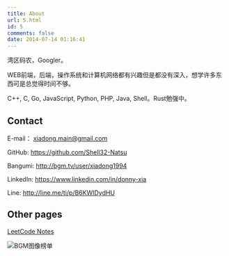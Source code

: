 ```yaml
---
title: About
url: 5.html
id: 5
comments: false
date: 2014-07-14 01:16:41
---
```




湾区码农，Googler。

WEB前端，后端，操作系统和计算机网络都有兴趣但是都没有深入，想学许多东西可是总觉得时间不够。

C++, C, Go, JavaScript, Python, PHP, Java, Shell。Rust勉强中。

## Contact

E-mail：
[xiadong.main@gmail.com](mailto:xiadong.main@gmail.com)

GitHub:
<https://github.com/Shell32-Natsu>

Bangumi:
<http://bgm.tv/user/xiadong1994>

LinkedIn:
<https://www.linkedin.com/in/donny-xia>

Line:
<http://line.me/ti/p/B6KWIDydHU>

## Other pages

[LeetCode Notes](https://www.xiadong.info/leetcode-notes/)

![BGM图像榜单](https://bgm.tv/chart/img/218166)
